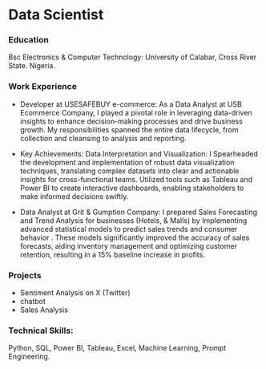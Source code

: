 # Data Scientist

### Education
Bsc Electronics & Computer Technology: University of Calabar, Cross River State. Nigeria.

### Work Experience
- Developer at USESAFEBUY e-commerce: As a Data Analyst at USB Ecommerce Company, I played a pivotal role in leveraging data-driven insights to enhance decision-making processes and drive business growth. My responsibilities spanned the entire data lifecycle, from collection and cleansing to analysis and reporting.
- Key Achievements:
Data Interpretation and Visualization: I Spearheaded the development and implementation of robust data visualization techniques, translating complex datasets into clear and actionable insights for cross-functional teams. Utilized tools such as Tableau and Power BI to create interactive dashboards, enabling stakeholders to make informed decisions swiftly.

- Data Analyst at Grit & Gumption Company: I prepared Sales Forecasting and Trend Analysis for businesses (Hotels, & Malls) by Implementing advanced statistical models to predict sales trends and consumer behavior . These models significantly improved the accuracy of sales forecasts, aiding inventory management and optimizing customer retention, resulting in a 15% baseline increase in profits.

### Projects
- Sentiment Analysis on X (Twitter)
- chatbot
- Sales Analysis

### Technical Skills: 
Python, SQL, Power BI, Tableau, Excel, Machine Learning, Prompt Engineering. 
